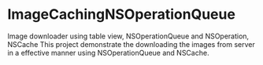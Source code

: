 # ImageCachingNSOperationQueue
Image downloader using table view, NSOperationQueue and NSOperation, NSCache
This project demonstrate the downloading the images from server in a effective manner using NSOperationQueue and NSCache.
